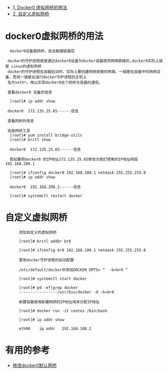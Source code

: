 
* [1. Docker0 虚拟网桥的用法](#docker0虚拟网桥的用法)
* [2. 自定义虚拟网桥](#自定义虚拟网桥)

# docker0虚拟网桥的用法

      docker0设备是网桥，处在数据链路层

     docker的守护进程就是通过docker0设备为docker容器提供网络联接的,docker0实际上就是 Linux的虚拟网桥
     docker的守护进程在容器启动时，实际上要创建网络链接的两端，一端是在容器中的网络设备，而另一端是在运行docker守护进程的主机上
     名为veth*。用以实现docker0这个网桥与容器的通信。
     
     查看docker0 设备的信息
      
      [root]# ip addr show
     
     docker0  172.135.25.65------信息
     
     查看网桥的信息
     
     安装网桥工具
      [root]# yum install bridge-utils
      [root]# brctl show
      
      docker0  172.135.25.65------信息
      
      假如要把docker0 的IP地址172.135.25.65修改为我们惯用的IP地址网段192.168.200.1
      
      [root]# ifconfig docker0 192.168.200.1 netmask 255.255.255.0
      [root]# ip addr show
      
      docker0  192.168.200.1------信息
      
      [root]# systemctl restart docker
      
      
   #   自定义虚拟网桥
   
          添加自定义的虚拟网桥
          
          [root]# brctl addbr br0
          
          [root]# ifconfig br0 192.168.100.1 netmask 255.255.255.0
          
          更改docker守护进程的启动配置
          
          /etc/default/docker中添加DOCKER_OPTS= “  -b=br0 ”
          
          [root]# systemctl start docker
          
          [root]# pd -ef|grep docker
          -----------------/usr/bin/docker -d -b=br0

          新建容器使用新建网桥的IP地址域来分配IP地址
          
          [root]# docker run -it centos /bin/bash
          
          [root]# ip addr show
          
          eth08    ip addr   192.168.100.2
          
         
# 有用的参考

* [修改docker0默认网桥](https://blog.51cto.com/13670314/2345518)


